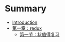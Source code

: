 # Summary

* [Introduction](README.md)
* [第一章：redux](./redux/index.md)
 	* [第一节：状值得复习](./redux/1-state.md)
